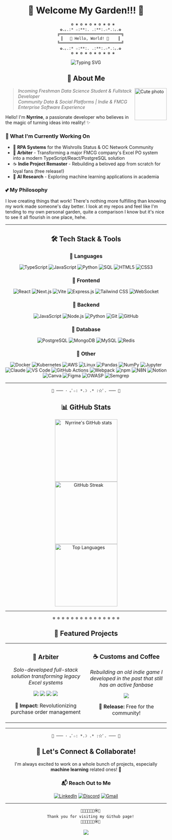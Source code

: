 <div align="center">

# 🌸 Welcome My Garden!!! 🌸

</div>

<div align="center">

```
      ✿ ❀ ✿ ❀ ✿ ❀ ✿ ❀ ✿ ❀
    ✿.｡.:* ☆:**:. .:**:.☆*.:｡.✿
    ╔═══════════════════════════╗
    ║   🌷 Hello, World! 🌷    ║
    ╚═══════════════════════════╝
    ✿.｡.:* ☆:**:. .:**:.☆*.:｡.✿
      ✿ ❀ ✿ ❀ ✿ ❀ ✿ ❀ ✿ ❀
```

<img src="https://readme-typing-svg.herokuapp.com?font=Fira+Code&pause=1000&color=FF69B4&center=true&vCenter=true&width=435&lines=Fullstack+Developer;Project+Manager;Product+Builder;Data+Manager;Community+Manager;AI+Engineer;Total+Nerd" alt="Typing SVG" />

</div>

<div align="center">

## 🎀 About Me

</div> 

<img align="right" width="100" src="https://i.pinimg.com/736x/48/99/17/4899178db8f71cd8a22794fb1880aff3.jpg" alt="Cute photo" />

> *Incoming Freshman Data Science Student & Fullstack Developer*  
> *Community Data & Social Platforms | Indie & FMCG Enterprise Software Experience*

Hello! I'm **Nyrrine**, a passionate developer who believes in the magic of turning ideas into reality! ✨

### 🌷 What I'm Currently Working On

- 🤖 **RPA Systems** for the Wishrolls Status & OC Network Community
- 🍯 **Arbiter** - Transforming a major FMCG company's Excel PO system into a modern TypeScript/React/PostgreSQL solution
- ☕ **Indie Project Remaster** - Rebuilding a beloved app from scratch for loyal fans (free release!)
- 🧠 **AI Research** - Exploring machine learning applications in academia

### 💕 My Philosophy

I love creating things that work! There's nothing more fulfilling than knowing my work made someone's day better. I look at my repos and feel like I'm tending to my own personal garden, quite a comparison I know but it's nice to see it all flourish in one place, hehe.

<div align="center">
  
---

## 🛠️ Tech Stack & Tools

### 💖 Languages
![TypeScript](https://img.shields.io/badge/TypeScript-007ACC?style=for-the-badge&logo=typescript&logoColor=white&color=ff69b4)
![JavaScript](https://img.shields.io/badge/JavaScript-F7DF1E?style=for-the-badge&logo=javascript&logoColor=black&color=ffb6c1)
![Python](https://img.shields.io/badge/Python-3776AB?style=for-the-badge&logo=python&logoColor=white&color=ff69b4)
![SQL](https://img.shields.io/badge/SQL-4479A1?style=for-the-badge&logo=mysql&logoColor=white&color=ffb6c1)
![HTML5](https://img.shields.io/badge/HTML5-E34F26?style=for-the-badge&logo=html5&logoColor=white&color=ff69b4)
![CSS3](https://img.shields.io/badge/CSS3-1572B6?style=for-the-badge&logo=css3&logoColor=white&color=ffb6c1)

### 🌸 Frontend
![React](https://img.shields.io/badge/React-20232A?style=for-the-badge&logo=react&logoColor=61DAFB&color=ff69b4)
![Next.js](https://img.shields.io/badge/Next.js-000000?style=for-the-badge&logo=nextdotjs&logoColor=white&color=ffb6c1)
![Vite](https://img.shields.io/badge/Vite-646CFF?style=for-the-badge&logo=vite&logoColor=white&color=ff69b4)
![Express.js](https://img.shields.io/badge/Express.js-000000?style=for-the-badge&logo=express&logoColor=white&color=ffb6c1)
![Tailwind CSS](https://img.shields.io/badge/Tailwind_CSS-38B2AC?style=for-the-badge&logo=tailwind-css&logoColor=white&color=ff69b4)
![WebSocket](https://img.shields.io/badge/WebSocket-010101?style=for-the-badge&logoColor=white&color=ffb6c1)

### 🔧 Backend
![JavaScript](https://img.shields.io/badge/JavaScript-F7DF1E?style=for-the-badge&logo=javascript&logoColor=black&color=ff69b4)
![Node.js](https://img.shields.io/badge/Node.js-339933?style=for-the-badge&logo=nodedotjs&logoColor=white&color=ffb6c1)
![Python](https://img.shields.io/badge/Python-3776AB?style=for-the-badge&logo=python&logoColor=white&color=ff69b4)
![Git](https://img.shields.io/badge/Git-F05032?style=for-the-badge&logo=git&logoColor=white&color=ffb6c1)
![GitHub](https://img.shields.io/badge/GitHub-181717?style=for-the-badge&logo=github&logoColor=white&color=ff69b4)

### 🌺 Database
![PostgreSQL](https://img.shields.io/badge/PostgreSQL-316192?style=for-the-badge&logo=postgresql&logoColor=white&color=ffb6c1)
![MongoDB](https://img.shields.io/badge/MongoDB-47A248?style=for-the-badge&logo=mongodb&logoColor=white&color=ff69b4)
![MySQL](https://img.shields.io/badge/MySQL-4479A1?style=for-the-badge&logo=mysql&logoColor=white&color=ffb6c1)
![Redis](https://img.shields.io/badge/Redis-DC382D?style=for-the-badge&logo=redis&logoColor=white&color=ff69b4)

### 🎨 Other
![Docker](https://img.shields.io/badge/Docker-2496ED?style=for-the-badge&logo=docker&logoColor=white&color=ffb6c1)
![Kubernetes](https://img.shields.io/badge/Kubernetes-326CE5?style=for-the-badge&logo=kubernetes&logoColor=white&color=ff69b4)
![AWS](https://img.shields.io/badge/AWS-232F3E?style=for-the-badge&logo=amazonaws&logoColor=white&color=ffb6c1)
![Linux](https://img.shields.io/badge/Linux-FCC624?style=for-the-badge&logo=linux&logoColor=black&color=ff69b4)
![Pandas](https://img.shields.io/badge/Pandas-150458?style=for-the-badge&logo=pandas&logoColor=white&color=ffb6c1)
![NumPy](https://img.shields.io/badge/NumPy-013243?style=for-the-badge&logo=numpy&logoColor=white&color=ff69b4)
![Jupyter](https://img.shields.io/badge/Jupyter-F37626?style=for-the-badge&logo=jupyter&logoColor=white&color=ffb6c1)
![Claude](https://img.shields.io/badge/Claude_AI-412991?style=for-the-badge&logoColor=white&color=ff69b4)
![VS Code](https://img.shields.io/badge/VS_Code-0078D4?style=for-the-badge&logo=visual%20studio%20code&logoColor=white&color=ffb6c1)
![GitHub Actions](https://img.shields.io/badge/GitHub_Actions-2088FF?style=for-the-badge&logo=github-actions&logoColor=white&color=ff69b4)
![Webpack](https://img.shields.io/badge/Webpack-8DD6F9?style=for-the-badge&logo=webpack&logoColor=black&color=ffb6c1)
![npm](https://img.shields.io/badge/npm-CB3837?style=for-the-badge&logo=npm&logoColor=white&color=ff69b4)
![N8N](https://img.shields.io/badge/N8N-FF6D5A?style=for-the-badge&logoColor=white&color=ffb6c1)
![Notion](https://img.shields.io/badge/Notion-000000?style=for-the-badge&logo=notion&logoColor=white&color=ff69b4)
![Canva](https://img.shields.io/badge/Canva-00C4CC?style=for-the-badge&logo=canva&logoColor=white&color=ffb6c1)
![Figma](https://img.shields.io/badge/Figma-F24E1E?style=for-the-badge&logo=figma&logoColor=white&color=ff69b4)
![OWASP](https://img.shields.io/badge/OWASP-000000?style=for-the-badge&logoColor=white&color=ffb6c1)
![Semgrep](https://img.shields.io/badge/Semgrep-62F1A1?style=for-the-badge&logoColor=white&color=ff69b4)

</div>

---

<div align="center">

```
🌻 ─── ･ ｡ﾟ☆: *.☽ .* :☆ﾟ. ─── 🌻
```

## 📊 GitHub Stats

</div>

<div align="center">
  <img height="195" src="https://github-readme-stats.vercel.app/api?username=nyrrine&show_icons=true&theme=omni&bg_color=ffc0cb,ffb6c1,ff69b4&title_color=fff&text_color=fff&icon_color=fff&hide_border=true" alt="Nyrrine's GitHub stats" />
  <br/>
  <img height="195" src="https://github-readme-streak-stats.herokuapp.com/?user=nyrrine&theme=omni&background=ffc0cb&ring=ff69b4&fire=ff69b4&currStreakLabel=ff1493&hide_border=true" alt="GitHub Streak" />
  <br/>
  <img height="195" src="https://github-readme-stats.vercel.app/api/top-langs/?username=nyrrine&layout=compact&theme=omni&bg_color=ff69b4,ffb6c1,ffc0cb&title_color=fff&text_color=fff&hide_border=true" alt="Top Languages" />
</div>

---

<div align="center">

```
✿ ✿ ✿ ✿ ✿ ✿ ✿ ✿ ✿ ✿ ✿ ✿ ✿ ✿ ✿
```

## 🌸 Featured Projects

</div>

<div align="center">

<table>
  <tr>
    <td align="center" width="50%">
      <h3>🍯 Arbiter</h3>
      <p><em>Solo-developed full-stack solution transforming legacy Excel systems</em></p>
      <p>
        <img src="https://img.shields.io/badge/TypeScript-007ACC?style=flat-square&logo=typescript&logoColor=white&color=ff69b4" />
        <img src="https://img.shields.io/badge/React-61DAFB?style=flat-square&logo=react&logoColor=black&color=ffb6c1" />
        <img src="https://img.shields.io/badge/PostgreSQL-316192?style=flat-square&logo=postgresql&logoColor=white&color=ff69b4" />
        <img src="https://img.shields.io/badge/Docker-2496ED?style=flat-square&logo=docker&logoColor=white&color=ffb6c1" />
      </p>
      <p>💐 <strong>Impact:</strong> Revolutionizing purchase order management</p>
    </td>
    <td align="center" width="50%">
      <h3>☕ Customs and Coffee</h3>
      <p><em>Rebuilding an old indie game I developed in the past that still has an active fanbase</em></p>
      <p>
        <img src="https://img.shields.io/badge/Godot%204.4-478CBF?style=flat-square&logo=godotengine&logoColor=white&color=ff69b4" />
      </p>
      <p>🌸 <strong>Release:</strong> Free for the community!</p>
    </td>
  </tr>
</table>

</div>

---

<div align="center">

```
🌷 ─── ･ ｡ﾟ☆: *.☽ .* :☆ﾟ. ─── 🌷
```

## 🤝 Let's Connect & Collaborate!

</div>

<div align="center">

I'm always excited to work on a whole bunch of projects, especially **machine learning** related ones! 🤖

### 📬 Reach Out to Me

[![LinkedIn](https://img.shields.io/badge/LinkedIn-0077B5?style=for-the-badge&logo=linkedin&logoColor=white&color=ff69b4)](https://www.linkedin.com/in/joaquin-ross-70a528346/)
[![Discord](https://img.shields.io/badge/Discord-7289DA?style=for-the-badge&logo=discord&logoColor=white&color=ffb6c1)](https://discord.com/users/nyrrine)
[![Gmail](https://img.shields.io/badge/Gmail-D14836?style=for-the-badge&logo=gmail&logoColor=white&color=ff69b4)](mailto:nyrrine@gmail.com)

</div>

---

<div align="center">
  
```
    🌷🌸🌺🌻🌼🌹🏵️💐
    Thank you for visiting my Github page!
    🌷🌸🌺🌻🌼🌹🏵️💐
```

<img src="https://capsule-render.vercel.app/api?type=soft&color=gradient&customColorList=12&height=100&section=footer&animation=fadeIn" />

</div>
